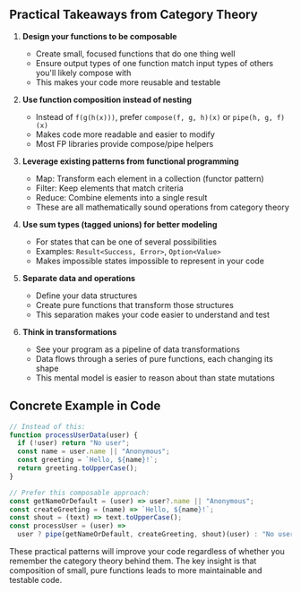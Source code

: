 ## Practical Takeaways from Category Theory

1. **Design your functions to be composable**

   - Create small, focused functions that do one thing well
   - Ensure output types of one function match input types of others you'll likely compose with
   - This makes your code more reusable and testable

2. **Use function composition instead of nesting**

   - Instead of `f(g(h(x)))`, prefer `compose(f, g, h)(x)` or `pipe(h, g, f)(x)`
   - Makes code more readable and easier to modify
   - Most FP libraries provide compose/pipe helpers

3. **Leverage existing patterns from functional programming**

   - Map: Transform each element in a collection (functor pattern)
   - Filter: Keep elements that match criteria
   - Reduce: Combine elements into a single result
   - These are all mathematically sound operations from category theory

4. **Use sum types (tagged unions) for better modeling**

   - For states that can be one of several possibilities
   - Examples: `Result<Success, Error>`, `Option<Value>`
   - Makes impossible states impossible to represent in your code

5. **Separate data and operations**

   - Define your data structures
   - Create pure functions that transform those structures
   - This separation makes your code easier to understand and test

6. **Think in transformations**
   - See your program as a pipeline of data transformations
   - Data flows through a series of pure functions, each changing its shape
   - This mental model is easier to reason about than state mutations

## Concrete Example in Code

```typescript
// Instead of this:
function processUserData(user) {
  if (!user) return "No user";
  const name = user.name || "Anonymous";
  const greeting = `Hello, ${name}!`;
  return greeting.toUpperCase();
}

// Prefer this composable approach:
const getNameOrDefault = (user) => user?.name || "Anonymous";
const createGreeting = (name) => `Hello, ${name}!`;
const shout = (text) => text.toUpperCase();
const processUser = (user) =>
  user ? pipe(getNameOrDefault, createGreeting, shout)(user) : "No user";
```

These practical patterns will improve your code regardless of whether you remember the category theory behind them. The key insight is that composition of small, pure functions leads to more maintainable and testable code.
